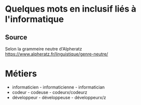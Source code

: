 # Quelques mots en inclusif liés à l'informatique

## Source
Selon la grammeire neutre d'Alpheratz
https://www.alpheratz.fr/linguistique/genre-neutre/

# Métiers
* informaticien - informaticienne - informatician
* codeur - codeuse - codeurx/codeurz
* développeur - développeuse - développeurx/z
